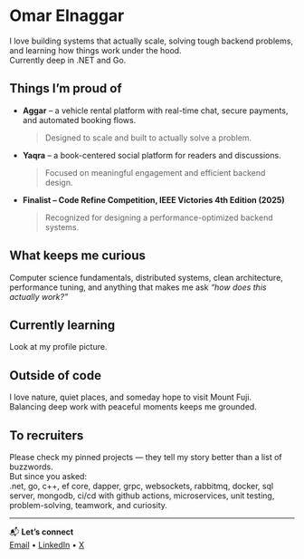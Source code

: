 # Omar Elnaggar
I love building systems that actually scale, solving tough backend problems, and learning how things work under the hood.  
Currently deep in .NET and Go.

## Things I’m proud of
* **Aggar** – a vehicle rental platform with real-time chat, secure payments, and automated booking flows.  
  > Designed to scale and built to actually solve a problem.
* **Yaqra** – a book-centered social platform for readers and discussions.  
  > Focused on meaningful engagement and efficient backend design.
* **Finalist – Code Refine Competition, IEEE Victories 4th Edition (2025)**  
  > Recognized for designing a performance-optimized backend systems.

## What keeps me curious
Computer science fundamentals, distributed systems, clean architecture, performance tuning, and anything that makes me ask *“how does this actually work?”*

## Currently learning
Look at my profile picture.

## Outside of code
I love nature, quiet places, and someday hope to visit Mount Fuji.  
Balancing deep work with peaceful moments keeps me grounded.

## To recruiters
Please check my pinned projects — they tell my story better than a list of buzzwords.  
But since you asked:  
.net, go, c++, ef core, dapper, grpc, websockets, rabbitmq, docker, sql server, mongodb, ci/cd with github actions, microservices, unit testing, problem-solving, teamwork, and curiosity.

---

📬 **Let’s connect**  
[Email](mailto:omarnaru2002@gmail.com) • [LinkedIn](https://www.linkedin.com/in/omar-elnaggar1110/) • [X](https://x.com/OmarNaru1110)
